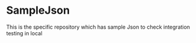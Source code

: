 # SampleJson
This is the specific repository which has sample Json to check integration testing in local
